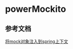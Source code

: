 # powerMockito

## 参考文档
[将mock对象注入到spring上下文](https://blog.csdn.net/m0_38043362/article/details/80111957)